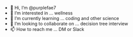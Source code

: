 - 👋 Hi, I’m @purplefae7
- 👀 I’m interested in ... wellness
- 🌱 I’m currently learning ... coding and other science
- 💞️ I’m looking to collaborate on ... decision tree interview
- 📫 How to reach me ... DM or Slack

<!---
purplefae7/purplefae7 is a ✨ special ✨ repository because its `README.md` (this file) appears on your GitHub profile.
You can click the Preview link to take a look at your changes.
--->
